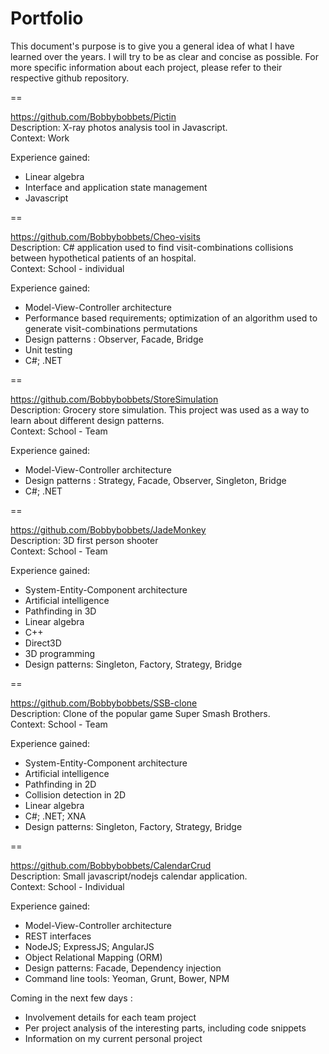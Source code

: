 Portfolio
=========

This document's purpose is to give you a general idea of what I have learned over the years. I will try to be as clear 
and concise as possible. For more specific information about each project, please refer to their respective github 
repository.

==

https://github.com/Bobbybobbets/Pictin <br/>
Description: X-ray photos analysis tool in Javascript. <br/>
Context: Work

Experience gained:

- Linear algebra
- Interface and application state management
- Javascript

==

https://github.com/Bobbybobbets/Cheo-visits <br/>
Description: C# application used to find visit-combinations collisions between hypothetical patients of an hospital. <br/>
Context: School - individual

Experience gained:

- Model-View-Controller architecture
- Performance based requirements; optimization of an algorithm used to generate visit-combinations permutations
- Design patterns : Observer, Facade, Bridge
- Unit testing
- C#; .NET

==

https://github.com/Bobbybobbets/StoreSimulation <br/>
Description: Grocery store simulation. This project was used as a way to learn about different design patterns.<br/>
Context: School - Team

Experience gained:

- Model-View-Controller architecture
- Design patterns : Strategy, Facade, Observer, Singleton, Bridge
- C#; .NET

==

https://github.com/Bobbybobbets/JadeMonkey <br/>
Description: 3D first person shooter <br/>
Context: School - Team

Experience gained:

- System-Entity-Component architecture
- Artificial intelligence
- Pathfinding in 3D
- Linear algebra
- C++
- Direct3D
- 3D programming
- Design patterns: Singleton, Factory, Strategy, Bridge

==

https://github.com/Bobbybobbets/SSB-clone <br/>
Description: Clone of the popular game Super Smash Brothers. <br/>
Context: School - Team

Experience gained:

- System-Entity-Component architecture
- Artificial intelligence
- Pathfinding in 2D
- Collision detection in 2D
- Linear algebra
- C#; .NET; XNA
- Design patterns: Singleton, Factory, Strategy, Bridge

==

https://github.com/Bobbybobbets/CalendarCrud <br/>
Description: Small javascript/nodejs calendar application. <br/>
Context: School - Individual

Experience gained:

- Model-View-Controller architecture
- REST interfaces
- NodeJS; ExpressJS; AngularJS
- Object Relational Mapping (ORM)
- Design patterns: Facade, Dependency injection
- Command line tools: Yeoman, Grunt, Bower, NPM



Coming in the next few days :
- Involvement details for each team project
- Per project analysis of the interesting parts, including code snippets
- Information on my current personal project
